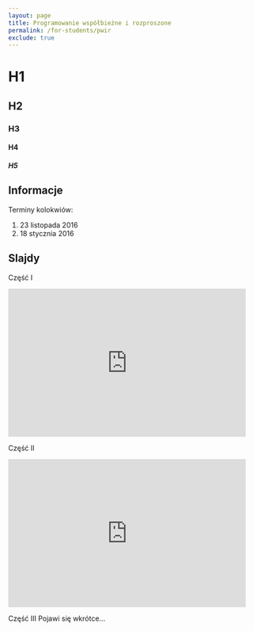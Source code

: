 ```yaml
---
layout: page
title: Programowanie współbieżne i rozproszone
permalink: /for-students/pwir
exclude: true
---
```


# H1

## H2

### H3

#### H4

##### H5

## Informacje

Terminy kolokwiów:

1. 23 listopada 2016
2. 18 stycznia 2016


## Slajdy

Część I
<iframe src="https://docs.google.com/presentation/d/1uDHyqTuH74eFHItjUmK2E1E-GVj_0vT1WCtxYCzwe2c/embed?start=false&loop=false&delayms=3000" frameborder="0" width="480" height="299" allowfullscreen="true" mozallowfullscreen="true" webkitallowfullscreen="true"></iframe>

Część II
<iframe src="https://docs.google.com/presentation/d/1-BQnhYND_cDnnxKhY0zOH7es74rOmW1RnU6SMwZhePA/embed?start=false&loop=false&delayms=3000" frameborder="0" width="480" height="299" allowfullscreen="true" mozallowfullscreen="true" webkitallowfullscreen="true"></iframe>

Część III
Pojawi się wkrótce...

